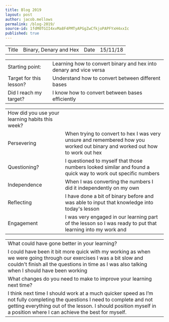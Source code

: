 ```yaml
---
title: Blog 2019
layout: post
author: jacob.mellows
permalink: /blog-2019/
source-id: 1fdM0TGII4xvMa8F4PMTyAPGgZwCfkjoPAPFYxH4xxIc
published: true
---
```

<table>
  <tr>
    <td>Title</td>
    <td>Binary, Denary and Hex</td>
    <td>Date</td>
    <td>15/11/18</td>
  </tr>
</table>


<table>
  <tr>
    <td>Starting point:</td>
    <td>Learning how to convert binary and hex into denary and vice versa </td>
  </tr>
  <tr>
    <td>Target for this lesson?</td>
    <td>Understand how to convert between different bases</td>
  </tr>
  <tr>
    <td>Did I reach my target? </td>
    <td>I know how to convert between bases efficiently</td>
  </tr>
</table>


<table>
  <tr>
    <td>How did you use your learning habits this week?</td>
    <td></td>
  </tr>
  <tr>
    <td>Persevering</td>
    <td>When trying to convert to hex I was very unsure and remembered how you worked out binary and worked out how to work out hex</td>
  </tr>
  <tr>
    <td>Questioning?</td>
    <td>I questioned to myself that those numbers looked similar and found a quick way to work out specific numbers</td>
  </tr>
  <tr>
    <td>Independence</td>
    <td>When I was converting the numbers I did it independently on my own </td>
  </tr>
  <tr>
    <td>Reflecting</td>
    <td>I have done a bit of binary before and was able to input that knowledge into today's lesson</td>
  </tr>
  <tr>
    <td>Engagement</td>
    <td>I was very engaged in our learning part of the lesson so I was ready to put that learning into my work and </td>
  </tr>
</table>


<table>
  <tr>
    <td>What could have gone better in your learning?</td>
    <td></td>
  </tr>
  <tr>
    <td>I could have been it bit more quick with my working as when we were going through our exercises I was a bit slow and couldn't finish all the questions in time as I was also talking when I should have been working</td>
    <td></td>
  </tr>
  <tr>
    <td>What changes do you need to make to improve your learning next time?</td>
    <td></td>
  </tr>
  <tr>
    <td>I think next time I should work at a much quicker speed as I’m not fully completing the questions I need to complete and not getting everything out of the lesson. I should position myself in a position where I can achieve the best for myself.</td>
    <td></td>
  </tr>
</table>


